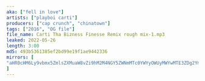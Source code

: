 ```yaml
---
aka: ["fell in love"]
artists: ["playboi carti"]
producers: ["cap crunch", "chinatown"]
tags: ["2016", "OG file"]
file_name: Carti Tha Bizness Finesse Remix rough mix-1.mp3
leaked: 2022-05-26
length: 3:00
md5: 493b5361385ef2bd99e19f1ae9442336
mirrors: [
"aHR0cHM6Ly9vbmx5ZmlsZXMuaW8vZi9hM2M4NGY5ZWNmMTc0YWYyOWUyMWYwMTE3ZDg2YmE4MQ=="
]
---
```

